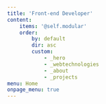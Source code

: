 ```yaml
---
title: 'Front-end Developer'
content:
    items: '@self.modular'
    order:
        by: default
        dir: asc
        custom:
            - _hero
            - _webtechnologies
            - _about
            - _projects
menu: Home
onpage_menu: true
---
```

